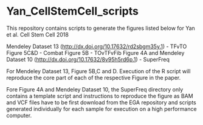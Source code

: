 # Yan_CellStemCell_scripts


This repository contains scripts to generate the figures listed below for Yan et al. Cell Stem Cell 2018

Mendeley Dataset 13 (http://dx.doi.org/10.17632/rd2sbgm35y.1) - TFvTO
Figure 5C&D - Combat
Figure 5B - TOvTFvFib
Figure 4A and Mendeley Dataset 10 (http://dx.doi.org/10.17632/8v95h5rd6p.1) - SuperFreq

For Mendeley Dataset 13, Figure 5B,C and D. Execution of the R script will reproduce the core part of each of the respective Figure in the paper.

Fore Figure 4A and Mendeley Dataset 10, the SuperFreq directory only contains a template script and instructions to reproduce the figure as BAM and VCF files have to be first download from the EGA repository and scripts generated individually for each sample for execution on a high performance computer.
